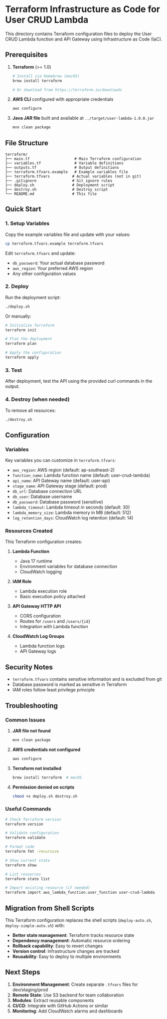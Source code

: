 # Terraform Infrastructure as Code for User CRUD Lambda

This directory contains Terraform configuration files to deploy the User CRUD Lambda function and API Gateway using Infrastructure as Code (IaC).

## Prerequisites

1. **Terraform** (>= 1.0)
   ```bash
   # Install via Homebrew (macOS)
   brew install terraform
   
   # Or download from https://terraform.io/downloads
   ```

2. **AWS CLI** configured with appropriate credentials
   ```bash
   aws configure
   ```

3. **Java JAR file** built and available at `../target/user-lambda-1.0.0.jar`
   ```bash
   mvn clean package
   ```

## File Structure

```
terraform/
├── main.tf                    # Main Terraform configuration
├── variables.tf               # Variable definitions
├── outputs.tf                 # Output definitions
├── terraform.tfvars.example   # Example variables file
├── terraform.tfvars          # Actual variables (not in git)
├── .gitignore                # Git ignore rules
├── deploy.sh                 # Deployment script
├── destroy.sh                # Destroy script
└── README.md                 # This file
```

## Quick Start

### 1. Setup Variables

Copy the example variables file and update with your values:

```bash
cp terraform.tfvars.example terraform.tfvars
```

Edit `terraform.tfvars` and update:
- `db_password`: Your actual database password
- `aws_region`: Your preferred AWS region
- Any other configuration values

### 2. Deploy

Run the deployment script:

```bash
./deploy.sh
```

Or manually:

```bash
# Initialize Terraform
terraform init

# Plan the deployment
terraform plan

# Apply the configuration
terraform apply
```

### 3. Test

After deployment, test the API using the provided curl commands in the output.

### 4. Destroy (when needed)

To remove all resources:

```bash
./destroy.sh
```

## Configuration

### Variables

Key variables you can customize in `terraform.tfvars`:

- `aws_region`: AWS region (default: ap-southeast-2)
- `function_name`: Lambda function name (default: user-crud-lambda)
- `api_name`: API Gateway name (default: user-api)
- `stage_name`: API Gateway stage (default: prod)
- `db_url`: Database connection URL
- `db_user`: Database username
- `db_password`: Database password (sensitive)
- `lambda_timeout`: Lambda timeout in seconds (default: 30)
- `lambda_memory_size`: Lambda memory in MB (default: 512)
- `log_retention_days`: CloudWatch log retention (default: 14)

### Resources Created

This Terraform configuration creates:

1. **Lambda Function**
   - Java 17 runtime
   - Environment variables for database connection
   - CloudWatch logging

2. **IAM Role**
   - Lambda execution role
   - Basic execution policy attached

3. **API Gateway HTTP API**
   - CORS configuration
   - Routes for `/users` and `/users/{id}`
   - Integration with Lambda function

4. **CloudWatch Log Groups**
   - Lambda function logs
   - API Gateway logs

## Security Notes

- `terraform.tfvars` contains sensitive information and is excluded from git
- Database password is marked as sensitive in Terraform
- IAM roles follow least privilege principle

## Troubleshooting

### Common Issues

1. **JAR file not found**
   ```bash
   mvn clean package
   ```

2. **AWS credentials not configured**
   ```bash
   aws configure
   ```

3. **Terraform not installed**
   ```bash
   brew install terraform  # macOS
   ```

4. **Permission denied on scripts**
   ```bash
   chmod +x deploy.sh destroy.sh
   ```

### Useful Commands

```bash
# Check Terraform version
terraform version

# Validate configuration
terraform validate

# Format code
terraform fmt -recursive

# Show current state
terraform show

# List resources
terraform state list

# Import existing resource (if needed)
terraform import aws_lambda_function.user_function user-crud-lambda
```

## Migration from Shell Scripts

This Terraform configuration replaces the shell scripts (`deploy-auto.sh`, `deploy-simple-auto.sh`) with:

- **Better state management**: Terraform tracks resource state
- **Dependency management**: Automatic resource ordering
- **Rollback capability**: Easy to revert changes
- **Version control**: Infrastructure changes are tracked
- **Reusability**: Easy to deploy to multiple environments

## Next Steps

1. **Environment Management**: Create separate `.tfvars` files for dev/staging/prod
2. **Remote State**: Use S3 backend for team collaboration
3. **Modules**: Extract reusable components
4. **CI/CD**: Integrate with GitHub Actions or similar
5. **Monitoring**: Add CloudWatch alarms and dashboards
